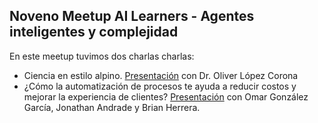 ## Noveno Meetup AI Learners - Agentes inteligentes y complejidad	

En este meetup tuvimos dos charlas charlas:

- Ciencia en estilo alpino. [Presentación](https://github.com/AILearnersMX/Meetup/blob/master/Meetup9/CienciaEstiloAlpino.pdf) con Dr. Oliver López Corona
- ¿Cómo la automatización de procesos te ayuda a reducir costos y mejorar la experiencia de clientes? [Presentación](https://github.com/AILearnersMX/Meetup/blob/master/Meetup9/xira.pdf) con Omar González García, Jonathan Andrade y Brian Herrera.
